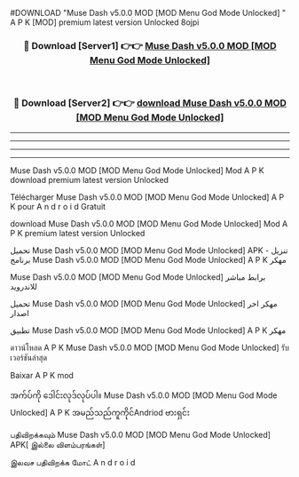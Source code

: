 #DOWNLOAD "Muse Dash v5.0.0 MOD [MOD Menu God Mode Unlocked] " A P K [MOD] premium latest version Unlocked 8ojpi 



<div align="center">

<h3>🔴 Download [Server1] 👉👉 <a href="https://apkdownload12.web.app/?title=Muse Dash v5.0.0 MOD [MOD Menu God Mode Unlocked] ">Muse Dash v5.0.0 MOD [MOD Menu God Mode Unlocked]  </a></h3><br>

<h3>🔴 Download [Server2] 👉👉 <a href="https://apkdownload12.web.app/?title=Muse Dash v5.0.0 MOD [MOD Menu God Mode Unlocked] ">download Muse Dash v5.0.0 MOD [MOD Menu God Mode Unlocked]  </a></h3>
</div>


----------------------------------------------------------

----------------------------------------------------------

----------------------------------------------------------

----------------------------------------------------------


Muse Dash v5.0.0 MOD [MOD Menu God Mode Unlocked]  Mod A P K download premium latest version Unlocked

Télécharger  Muse Dash v5.0.0 MOD [MOD Menu God Mode Unlocked]  A P K pour A n d r o i d Gratuit

download Muse Dash v5.0.0 MOD [MOD Menu God Mode Unlocked]  Mod A P K premium latest version Unlocked

تحميل Muse Dash v5.0.0 MOD [MOD Menu God Mode Unlocked]  APK - تنزيل برنامج Muse Dash v5.0.0 MOD [MOD Menu God Mode Unlocked]  A P K مهكر

Muse Dash v5.0.0 MOD [MOD Menu God Mode Unlocked]  برابط مباشر للاندرويد

تحميل Muse Dash v5.0.0 MOD [MOD Menu God Mode Unlocked]  مهكر اخر اصدار

تطبيق Muse Dash v5.0.0 MOD [MOD Menu God Mode Unlocked]  A P K مهكر

ดาวน์โหลด A P K Muse Dash v5.0.0 MOD [MOD Menu God Mode Unlocked]  รับเวอร์ชันล่าสุด

Baixar A P K mod

အက်ပ်ကို ဒေါင်းလုဒ်လုပ်ပါ။ Muse Dash v5.0.0 MOD [MOD Menu God Mode Unlocked]  A P K အမည်သည်ကူကိုင်Andriod ဗားရှင်း

பதிவிறக்கவும் Muse Dash v5.0.0 MOD [MOD Menu God Mode Unlocked]  APK[ இல்லை விளம்பரங்கள்] 
 
இலவச பதிவிறக்க மோட் A n d r o i d



